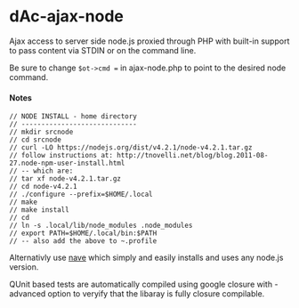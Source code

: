 # dAc-ajax-node
Ajax access to server side node.js proxied through PHP with built-in support to pass content via STDIN or on the command line.

Be sure to change `$ot->cmd =` in ajax-node.php to point to the desired node command. 

#### Notes

````
// NODE INSTALL - home directory
// -----------------------------
// mkdir srcnode
// cd srcnode
// curl -LO https://nodejs.org/dist/v4.2.1/node-v4.2.1.tar.gz
// follow instructions at: http://tnovelli.net/blog/blog.2011-08-27.node-npm-user-install.html
// -- which are:
// tar xf node-v4.2.1.tar.gz
// cd node-v4.2.1
// ./configure --prefix=$HOME/.local
// make
// make install
// cd
// ln -s .local/lib/node_modules .node_modules
// export PATH=$HOME/.local/bin:$PATH
// -- also add the above to ~.profile
````
Alternativly use [nave](https://github.com/isaacs/nave) which simply and easily installs and uses any node.js version.

QUnit based tests are automatically compiled using google closure with -advanced option
to veryify that the libaray is fully closure compilable.
